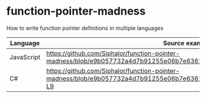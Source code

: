 # function-pointer-madness
How to write function pointer definitions in multiple languages

| Language   | Source example                                                                                                                 |
| ---------- | ------------------------------------------------------------------------------------------------------------------------------ |
| JavaScript | https://github.com/Siphalor/function-pointer-madness/blob/e9b057732a4d7b91255e06b7e6361404cdc266ed/src/main.js#L4-L6           |
| C#         | https://github.com/Siphalor/function-pointer-madness/blob/e9b057732a4d7b91255e06b7e6361404cdc266ed/src/csharp/Program.cs#L1-L9 |

